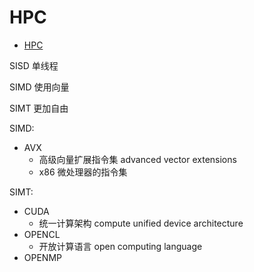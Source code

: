 # HPC

- [HPC](#hpc)

SISD 单线程

SIMD 使用向量

SIMT 更加自由

SIMD:

- AVX
  - 高级向量扩展指令集 advanced vector extensions
  - x86 微处理器的指令集

SIMT:

- CUDA
  - 统一计算架构 compute unified device architecture
- OPENCL
  - 开放计算语言 open computing language
- OPENMP
